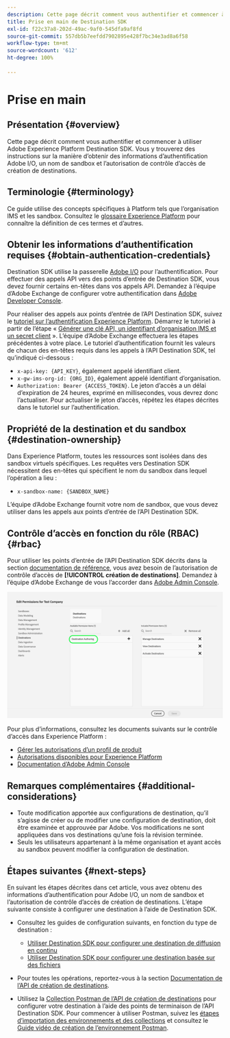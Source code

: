 ```yaml
---
description: Cette page décrit comment vous authentifier et commencer à utiliser Adobe Experience Platform Destination SDK. Vous y trouverez des instructions sur la manière d’obtenir des informations d’authentification Adobe I/O, un nom de sandbox et l’autorisation de contrôle d’accès de création de destinations.
title: Prise en main de Destination SDK
exl-id: f22c37a8-202d-49ac-9af0-545dfa9af8fd
source-git-commit: 557db5b7eefdd7902895e428f7bc34e3ad8a6f58
workflow-type: tm+mt
source-wordcount: '612'
ht-degree: 100%

---
```


# Prise en main

## Présentation {#overview}

Cette page décrit comment vous authentifier et commencer à utiliser Adobe Experience Platform Destination SDK. Vous y trouverez des instructions sur la manière d’obtenir des informations d’authentification Adobe I/O, un nom de sandbox et l’autorisation de contrôle d’accès de création de destinations.

## Terminologie {#terminology}

Ce guide utilise des concepts spécifiques à Platform tels que l’organisation IMS et les sandbox. Consultez le [glossaire Experience Platform](https://experienceleague.adobe.com/docs/experience-platform/landing/glossary.html?lang=fr) pour connaître la définition de ces termes et d’autres.

## Obtenir les informations d’authentification requises {#obtain-authentication-credentials}

Destination SDK utilise la passerelle [Adobe I/O](https://www.adobe.io/) pour l’authentification. Pour effectuer des appels API vers des points d’entrée de Destination SDK, vous devez fournir certains en-têtes dans vos appels API. Demandez à l’équipe dʼAdobe Exchange de configurer votre authentification dans [Adobe Developer Console](https://developer.adobe.com/console).

Pour réaliser des appels aux points d’entrée de l’API Destination SDK, suivez le [tutoriel sur l’authentification Experience Platform](https://experienceleague.adobe.com/docs/experience-platform/landing/platform-apis/api-authentication.html?lang=fr). Démarrez le tutoriel à partir de l’étape « [Générer une clé API, un identifiant d’organisation IMS et un secret client](https://experienceleague.adobe.com/docs/experience-platform/landing/platform-apis/api-authentication.html?lang=fr#api-ims-secret) ». L’équipe dʼAdobe Exchange effectuera les étapes précédentes à votre place. Le tutoriel d’authentification fournit les valeurs de chacun des en-têtes requis dans les appels à l’API Destination SDK, tel qu’indiqué ci-dessous :

* `x-api-key: {API_KEY}`, également appelé identifiant client.
* `x-gw-ims-org-id: {ORG_ID}`, également appelé identifiant d’organisation.
* `Authorization: Bearer {ACCESS_TOKEN}`. Le jeton d’accès a un délai d’expiration de 24 heures, exprimé en millisecondes, vous devrez donc l’actualiser. Pour actualiser le jeton d’accès, répétez les étapes décrites dans le tutoriel sur l’authentification.

<!--

### Obtain `Authorization: Bearer {ACCESS_TOKEN}`

To obtain the `{ACCESS_TOKEN}`, you must generate a JWT token and exchange it for the access token. Follow the steps below:

1. Follow the instructions in the [Generate JWT section](https://www.adobe.io/apis/experienceplatform/console/docs.html#!AdobeDocs/adobeio-console/master/credentials.md) in the credentials guide.
2. Follow the instructions in [Step 3: try it](https://www.adobe.io/authentication/auth-methods.html#!AdobeDocs/adobeio-auth/master/AuthenticationOverview/ServiceAccountIntegration.md) in the Service account connection guide.

You now have the required authentication headers `x-api-key: {API_KEY}`, `x-gw-ims-org-id: {ORG_ID}`, and `Authorization: Bearer {ACCESS_TOKEN}`.

>[!NOTE]
>
>The access token has an expiration time of 24 hours, expressed in milliseconds, so you will have to refresh it. To refresh the access token, repeat the steps outlined in this section.

-->

## Propriété de la destination et du sandbox {#destination-ownership}

Dans Experience Platform, toutes les ressources sont isolées dans des sandbox virtuels spécifiques. Les requêtes vers Destination SDK nécessitent des en-têtes qui spécifient le nom du sandbox dans lequel l’opération a lieu :

* `x-sandbox-name: {SANDBOX_NAME}`

L’équipe dʼAdobe Exchange fournit votre nom de sandbox, que vous devez utiliser dans les appels aux points d’entrée de l’API Destination SDK.

## Contrôle d’accès en fonction du rôle (RBAC) {#rbac}

Pour utiliser les points d’entrée de l’API Destination SDK décrits dans la section [documentation de référence](./configuration-options.md), vous avez besoin de l’autorisation de contrôle d’accès de **[!UICONTROL création de destinations]**. Demandez à l’équipe dʼAdobe Exchange de vous lʼaccorder dans [Adobe Admin Console](https://adminconsole.adobe.com/).

![Autorisation de création de destinations](./assets/destination-authoring-permission.png)

Pour plus d’informations, consultez les documents suivants sur le contrôle d’accès dans Experience Platform :

* [Gérer les autorisations d’un profil de produit](/help/access-control/ui/permissions.md)
* [Autorisations disponibles pour Experience Platform](/help/access-control/home.md#permissions)
* [Documentation dʼAdobe Admin Console](https://helpx.adobe.com/fr/enterprise/using/admin-console.html)

## Remarques complémentaires {#additional-considerations}

* Toute modification apportée aux configurations de destination, quʼil sʼagisse de créer ou de modifier une configuration de destination, doit être examinée et approuvée par Adobe. Vos modifications ne sont appliquées dans vos destinations qu’une fois la révision terminée.
* Seuls les utilisateurs appartenant à la même organisation et ayant accès au sandbox peuvent modifier la configuration de destination.

## Étapes suivantes {#next-steps}

En suivant les étapes décrites dans cet article, vous avez obtenu des informations d’authentification pour Adobe I/O, un nom de sandbox et l’autorisation de contrôle d’accès de création de destinations. Lʼétape suivante consiste à configurer une destination à l’aide de Destination SDK.

* Consultez les guides de configuration suivants, en fonction du type de destination :

   * [Utiliser Destination SDK pour configurer une destination de diffusion en continu](./configure-destination-instructions.md)
   * [Utiliser Destination SDK pour configurer une destination basée sur des fichiers](./configure-file-based-destination-instructions.md)

* Pour toutes les opérations, reportez-vous à la section [Documentation de l’API de création de destinations](https://www.adobe.io/experience-platform-apis/references/destination-authoring/).
* Utilisez la [Collection Postman de l’API de création de destinations](https://github.com/adobe/experience-platform-postman-samples/blob/master/apis/experience-platform/Destination%20Authoring%20API.postman_collection.json) pour configurer votre destination à l’aide des points de terminaison de l’API Destination SDK. Pour commencer à utiliser Postman, suivez les [étapes dʼimportation des environnements et des collections](https://learning.postman.com/docs/getting-started/importing-and-exporting-data/) et consultez le [Guide vidéo de création de l’environnement Postman](https://video.tv.adobe.com/v/28832).
